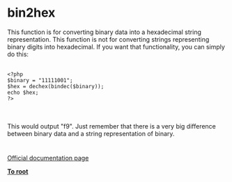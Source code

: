 # bin2hex



This function is for converting binary data into a hexadecimal string representation.  This function is not for converting strings representing binary digits into hexadecimal.  If you want that functionality, you can simply do this:<br><br>

```
<?php
$binary = "11111001";
$hex = dechex(bindec($binary));
echo $hex;
?>
```
<br><br>This would output "f9".  Just remember that there is a very big difference between binary data and a string representation of binary.  

#

[Official documentation page](https://www.php.net/manual/en/function.bin2hex.php)

**[To root](/README.md)**